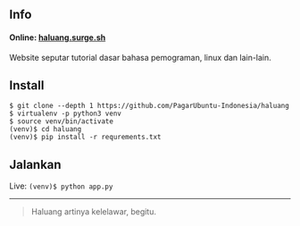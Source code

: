 ## Info

#### Online: [haluang.surge.sh](https://haluang.surge.sh/)

Website seputar tutorial dasar bahasa pemograman, linux dan lain-lain.

## Install

```
$ git clone --depth 1 https://github.com/PagarUbuntu-Indonesia/haluang
$ virtualenv -p python3 venv
$ source venv/bin/activate
(venv)$ cd haluang
(venv)$ pip install -r requrements.txt
```

## Jalankan

Live: `(venv)$ python app.py`

---

> Haluang artinya kelelawar, begitu.
